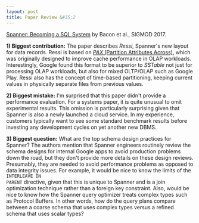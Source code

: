 ```yaml
---
layout: post
title: Paper Review &#35;2
---
```


<a href="https://static.googleusercontent.com/media/research.google.com/en//pubs/archive/46103.pdf">Spanner: Becoming a SQL System</a> by Bacon et al., SIGMOD 2017. 

**1) Biggest contribution:** The paper describes <i>Ressi</i>, Spanner's new layout for data records. Ressi is based on <a href="http://research.cs.wisc.edu/multifacet/papers/vldbj02_pax.pdf"><i>PAX</i> (Partition Attributes Across)</a>, which was originally designed to improve cache performance in OLAP workloads. Interestingly, Google found this format to be superior to <i>SSTable</i> not just for processing OLAP workloads, but also for mixed OLTP/OLAP such as Google Play. Ressi also has the concept of time-based partitioning, keeping current values in physically separate files from previous values.   

**2) Biggest mistake:** I'm surprised that this paper didn't provide a performance evaluation. For a systems paper, it is quite unusual to omit experimental results. This omission is particularly surprising given that Spanner is also a newly launched a cloud service. In my experience, customers typically want to see some standard benchmark results before investing any development cycles on yet another new DBMS.     

**3) Biggest question:** What are the top schema design practices for Spanner? The authors mention that Spanner engineers routinely review the schema designs for internal Google apps to avoid production problems down the road, but they don't provide more details on these design reviews. Presumably, they are needed to avoid performance problems as opposed to data integrity issues. For example, it would be nice to know the limits of the <code>INTERLEAVE IN PARENT</code> directive, given that this is unique to Spanner and is a join optimization technique rather than a foreign key constraint. Also, would be nice to know how the Spanner query optimizer treats complex types such as Protocol Buffers. In other words, how do the query plans compare between a coarse schema that uses complex types versus a refined schema that uses scalar types?